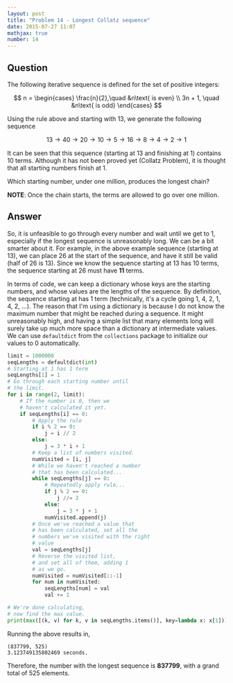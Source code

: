 ```yaml
---
layout: post
title: "Problem 14 - Longest Collatz sequence"
date: 2015-07-27 11:07
mathjax: true
number: 14
---
```


## Question

The following iterative sequence is defined for the set of positive integers:


$$
n = \begin{cases}
	\frac{n}{2},\quad &n\text{ is even}
	\\
	3n + 1, \quad &n\text{ is odd}
\end{cases}
$$


Using the rule above and starting with 13, we generate the following sequence


$$
13 \rightarrow 40 \rightarrow 20 \rightarrow 10 \rightarrow 5 \rightarrow 16 \rightarrow 8 \rightarrow 4 \rightarrow 2 \rightarrow 1
$$


It can be seen that this sequence (starting at 13 and finishing at 1) contains 10 terms. Although it has not been proved yet (Collatz Problem), it is thought that all starting numbers finish at 1.

Which starting number, under one million, produces the longest chain?

**NOTE**: Once the chain starts, the terms are allowed to go over one million.

## Answer

So, it is unfeasible to go through every number and wait until we get to 1, especially if the longest sequence is unreasonably long. We can be a bit smarter about it. For example, in the above example sequence (starting at 13), we can place 26 at the start of the sequence, and have it still be valid (half of 26 is 13). Since we know the sequence starting at 13 has 10 terms, the sequence starting at 26 must have **11** terms.

In terms of code, we can keep a dictionary whose keys are the starting numbers, and whose values are the lengths of the sequence. By definition, the sequence starting at has 1 term (technically, it's a cycle going 1, 4, 2, 1, 4, 2, ...). The reason that I'm using a dictionary is because I do not know the maximum number that might be reached during a sequence. It might unreasonably high, and having a simple list that many elements long will surely take up much more space than a dictionary at intermediate values. We can use `defaultdict` from the `collections` package to initialize our values to 0 automatically.

```python
limit = 1000000
seqLengths = defaultdict(int)
# Starting at 1 has 1 term
seqLengths[1] = 1
# Go through each starting number until
# the limit.
for i in range(2, limit):
    # If the number is 0, then we
    # haven't calculated it yet.
    if seqLengths[i] == 0:
        # Apply the rule
        if i % 2 == 0:
            j = i // 2
        else:
            j = 3 * i + 1
        # Keep a list of numbers visited.
        numVisited = [i, j]
        # While we haven't reached a number
        # that has been calculated...
        while seqLengths[j] == 0:
            # Repeatedly apply rule...
            if j % 2 == 0:
                j //= 2
            else:
                j = 3 * j + 1
            numVisited.append(j)
        # Once we've reached a value that
        # has been calculated, set all the
        # numbers we've visited with the right
        # value
        val = seqLengths[j]
        # Reverse the visited list,
        # and set all of them, adding 1
        # as we go.
        numVisited = numVisited[::-1]
        for num in numVisited:
            seqLengths[num] = val
            val += 1

# We're done calculating,
# now find the max value.
print(max([(k, v) for k, v in seqLengths.items()], key=lambda x: x[1]))
```

Running the above results in,

```
(837799, 525)
3.123749135802469 seconds.
```

Therefore, the number with the longest sequence is **837799**, with a grand total of 525 elements.